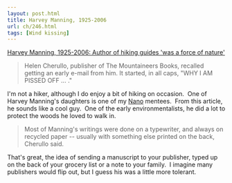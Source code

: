 ```yaml
---
layout: post.html
title: Harvey Manning, 1925-2006
url: ch/246.html
tags: [Wind kissing]
---
```

[Harvey Manning, 1925-2006: Author of hiking guides 'was a force of nature'](http://seattlepi.nwsource.com/local/292252_manning14.html)

> Helen Cherullo, publisher of The Mountaineers Books, recalled getting an early e-mail from him. It started, in all caps, "WHY I AM PISSED OFF ... ."

I'm not a hiker, although I do enjoy a bit of hiking on occasion.  One of Harvey Manning's daughters is one of my [Nano](http://www.nanowrimo.org) mentees.  From this article, he sounds like a cool guy.  One of the early environmentalists, he did a lot to protect the woods he loved to walk in. 

> Most of Manning's writings were done on a typewriter, and always on recycled paper -- usually with something else printed on the back, Cherullo said.

That's great, the idea of sending a manuscript to your publisher, typed up on the back of your grocery list or a note to your family.  I imagine many publishers would flip out, but I guess his was a little more tolerant.
